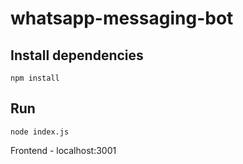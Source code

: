 # whatsapp-messaging-bot

## Install dependencies
```npm install```

## Run
```node index.js```

Frontend - localhost:3001
